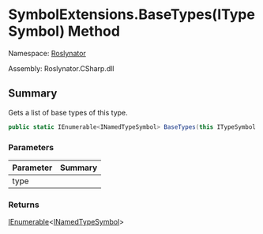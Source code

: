 # SymbolExtensions\.BaseTypes\(ITypeSymbol\) Method

Namespace: [Roslynator](../../README.md)

Assembly: Roslynator\.CSharp\.dll

## Summary

Gets a list of base types of this type\.

```csharp
public static IEnumerable<INamedTypeSymbol> BaseTypes(this ITypeSymbol type)
```

### Parameters

| Parameter | Summary |
| --------- | ------- |
| type | |

### Returns

[IEnumerable](https://docs.microsoft.com/en-us/dotnet/api/system.collections.generic.ienumerable-1)\<[INamedTypeSymbol](https://docs.microsoft.com/en-us/dotnet/api/microsoft.codeanalysis.inamedtypesymbol)>


